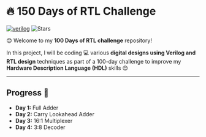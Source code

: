 # 🔥 150 Days of RTL Challenge

[![verilog](https://img.shields.io/badge/verilog-100.0%25-blue)]()
![Stars](https://img.shields.io/badge/stars-4-lightgrey)


😊 Welcome to my **100 Days of RTL challenge** repository!

In this project, I will be coding 💻 various **digital designs using Verilog and RTL design** techniques as part of a 100-day challenge to improve my **Hardware Description Language (HDL)** skills 😊

---

## Progress 📅

- **Day 1:** Full Adder  
- **Day 2:** Carry Lookahead Adder  
- **Day 3:** 16:1 Multiplexer  
- **Day 4:** 3:8 Decoder
